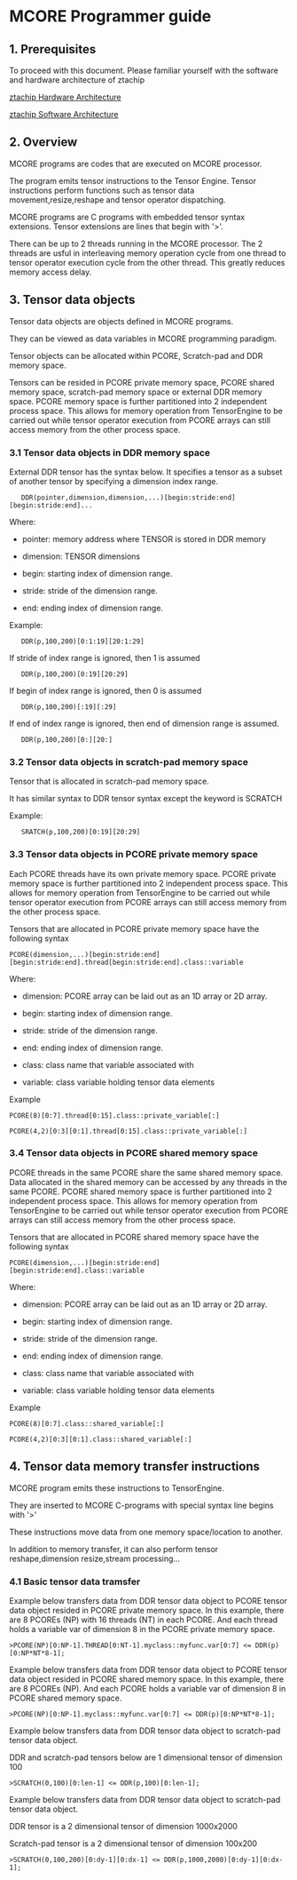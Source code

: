# MCORE Programmer guide

## 1. Prerequisites
To proceed with this document. Please familiar yourself with the software and hardware architecture of ztachip

[ztachip Hardware Architecture](https://github.com/ztachip/ztachip/blob/master/Documentation/HardwareArchitecture.md)

[ztachip Software Architecture](https://github.com/ztachip/ztachip/blob/master/Documentation/SoftwareArchitecture.md)

## 2. Overview

MCORE programs are codes that are executed on MCORE processor. 

The program emits tensor instructions to the Tensor Engine. Tensor instructions perform functions such as tensor data movement,resize,reshape and tensor operator dispatching.

MCORE programs are C programs with embedded tensor syntax extensions. Tensor extensions are lines that begin with '>'.

There can be up to 2 threads running in the MCORE processor. The 2 threads are usful in interleaving memory operation cycle from one thread to tensor operator execution cycle from the other thread. This greatly reduces memory access delay.

## 3. Tensor data objects 
Tensor data objects are objects defined in MCORE programs.

They can be viewed as data variables in MCORE programming paradigm.

Tensor objects can be allocated within PCORE, Scratch-pad and DDR memory space.

Tensors can be resided in PCORE private memory space, PCORE shared memory space, scratch-pad memory space or external DDR memory space.
PCORE memory space is further partitioned into 2 independent process space. This allows for memory operation from TensorEngine to be carried out while tensor operator execution from PCORE arrays can still access memory from the other process space.

### 3.1 Tensor data objects in DDR memory space
External DDR tensor has the syntax below. It specifies a tensor as a subset of another tensor by specifying a dimension index range.
```
   DDR(pointer,dimension,dimension,...)[begin:stride:end][begin:stride:end]...
```
Where:

   - pointer: memory address where TENSOR is stored in DDR memory

   - dimension: TENSOR dimensions

   - begin: starting index of dimension range.

   - stride: stride of the dimension range.

   - end:  ending index of dimension range.


Example:

```
   DDR(p,100,200)[0:1:19][20:1:29]
```
If stride of index range is ignored, then 1 is assumed
```
   DDR(p,100,200)[0:19][20:29]
```
If begin of index range is ignored, then 0 is assumed
```
   DDR(p,100,200)[:19][:29]
```
If end of index range is ignored, then end of dimension range is assumed.
```
   DDR(p,100,200)[0:][20:]
```

### 3.2 Tensor data objects in scratch-pad memory space 
Tensor that is allocated in scratch-pad memory space.

It has similar syntax to DDR tensor syntax except the keyword is SCRATCH

Example:
```
   SRATCH(p,100,200)[0:19][20:29]
```

### 3.3 Tensor data objects in PCORE private memory space

Each PCORE threads have its own private memory space.
PCORE private memory space is further partitioned into 2 independent process space. This allows for memory operation from TensorEngine to be carried out while tensor operator execution from PCORE arrays can still access memory from the other process space.

Tensors that are allocated in PCORE private memory space have the following syntax

```
PCORE(dimension,...)[begin:stride:end][begin:stride:end].thread[begin:stride:end].class::variable
```

Where:

   - dimension: PCORE array can be laid out as an 1D array or 2D array.

   - begin: starting index of dimension range.

   - stride: stride of the dimension range.

   - end: ending index of dimension range.

   - class: class name that variable associated with

   - variable: class variable holding tensor data elements
   
Example
```
PCORE(8)[0:7].thread[0:15].class::private_variable[:]

PCORE(4,2)[0:3][0:1].thread[0:15].class::private_variable[:]

```

### 3.4 Tensor data objects in PCORE shared memory space

PCORE threads in the same PCORE share the same shared memory space. Data allocated in the shared memory can be accessed by any threads in the same PCORE.
PCORE shared memory space is further partitioned into 2 independent process space. This allows for memory operation from TensorEngine to be carried out while tensor operator execution from PCORE arrays can still access memory from the other process space.

Tensors that are allocated in PCORE shared memory space have the following syntax

```
PCORE(dimension,...)[begin:stride:end][begin:stride:end].class::variable
```

Where:

   - dimension: PCORE array can be laid out as an 1D array or 2D array.

   - begin: starting index of dimension range.

   - stride: stride of the dimension range.

   - end: ending index of dimension range.

   - class: class name that variable associated with

   - variable: class variable holding tensor data elements
    
Example
```
PCORE(8)[0:7].class::shared_variable[:]

PCORE(4,2)[0:3][0:1].class::shared_variable[:]

```

## 4. Tensor data memory transfer instructions

MCORE program emits these instructions to TensorEngine.

They are inserted to MCORE C-programs with special syntax line begins with '>'

These instructions move data from one memory space/location to another.

In addition to memory transfer, it can also perform tensor reshape,dimension resize,stream processing...

### 4.1 Basic tensor data tramsfer 

Example below transfers data from DDR tensor data object to PCORE tensor data object resided in PCORE private memory space. 
In this example, there are 8 PCOREs (NP) with 16 threads (NT) in each PCORE. And each thread holds a variable var of dimension 8 in the PCORE private memory space.

```
>PCORE(NP)[0:NP-1].THREAD[0:NT-1].myclass::myfunc.var[0:7] <= DDR(p)[0:NP*NT*8-1];
```

Example below transfers data from DDR tensor data object to PCORE tensor data object resided in PCORE shared memory space. 
In this example, there are 8 PCOREs (NP). And each PCORE holds a variable var of dimension 8 in PCORE shared memory space.

```
>PCORE(NP)[0:NP-1].myclass::myfunc.var[0:7] <= DDR(p)[0:NP*NT*8-1];
```

Example below transfers data from DDR tensor data object to scratch-pad tensor data object.

DDR and scratch-pad tensors below are 1 dimensional tensor of dimension 100

```
>SCRATCH(0,100)[0:len-1] <= DDR(p,100)[0:len-1];
```
Example below transfers data from DDR tensor data object to scratch-pad tensor data object.

DDR tensor is a 2 dimensional tensor of dimension 1000x2000

Scratch-pad tensor is a 2 dimensional tensor of dimension 100x200
```
>SCRATCH(0,100,200)[0:dy-1][0:dx-1] <= DDR(p,1000,2000)[0:dy-1][0:dx-1];
```




